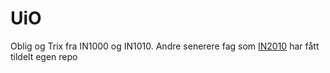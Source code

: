 # UiO
Oblig og Trix fra IN1000 og IN1010. Andre senerere fag som [IN2010](https://github.com/markusevanger/IN2010) har fått tildelt egen repo
